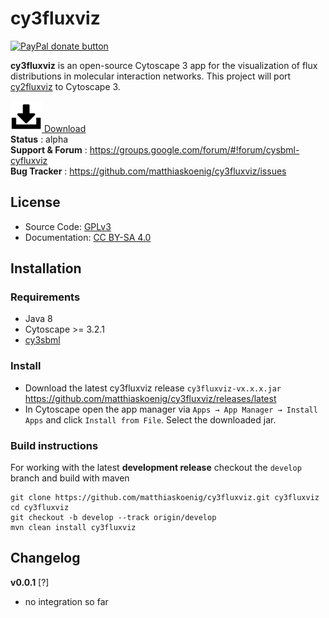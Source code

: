 # cy3fluxviz

<a href="https://www.paypal.com/cgi-bin/webscr?cmd=_s-xclick&amp;hosted_button_id=RYHNRJFBMWD5N" title="Donate to this project using Paypal"><img src="https://img.shields.io/badge/paypal-donate-yellow.svg" alt="PayPal donate button" /></a>

**cy3fluxviz** is an open-source Cytoscape 3 app for the visualization of flux distributions in molecular interaction  networks. This project will port [cy2fluxviz](https://github.com/matthiaskoenig/cy2fluxviz) to Cytoscape 3.

[![Download](docs/images/icon-download.png) Download](https://github.com/matthiaskoenig/cy3fluxviz/releases/latest)  
**Status** : alpha  
**Support & Forum** : https://groups.google.com/forum/#!forum/cysbml-cyfluxviz  
**Bug Tracker** : https://github.com/matthiaskoenig/cy3fluxviz/issues  

## License
* Source Code: [GPLv3](http://opensource.org/licenses/GPL-3.0)
* Documentation: [CC BY-SA 4.0](http://creativecommons.org/licenses/by-sa/4.0/)

## Installation
### Requirements
* Java 8
* Cytoscape >= 3.2.1
* [cy3sbml](https://github.com/matthiaskoenig/cy3sbml/)

### Install
* Download the latest cy3fluxviz release `cy3fluxviz-vx.x.x.jar`  
  https://github.com/matthiaskoenig/cy3fluxviz/releases/latest
* In Cytoscape open the app manager via `Apps → App Manager → Install Apps` and click `Install from File`. Select the downloaded jar.

### Build instructions
For working with the latest **development release** checkout the `develop` branch and build with maven
```
git clone https://github.com/matthiaskoenig/cy3fluxviz.git cy3fluxviz
cd cy3fluxviz
git checkout -b develop --track origin/develop
mvn clean install cy3fluxviz
```

## Changelog
**v0.0.1** [?]
* no integration so far
